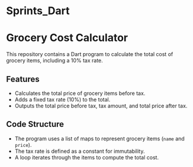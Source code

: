 # Sprints_Dart
# Grocery Cost Calculator

This repository contains a Dart program to calculate the total cost of grocery items, including a 10% tax rate.

## Features
- Calculates the total price of grocery items before tax.
- Adds a fixed tax rate (10%) to the total.
- Outputs the total price before tax, tax amount, and total price after tax.

## Code Structure
- The program uses a list of maps to represent grocery items (`name` and `price`).
- The tax rate is defined as a constant for immutability.
- A loop iterates through the items to compute the total cost.
